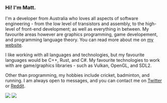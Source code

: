 ### Hi! I'm Matt.  
I'm a developer from Australia who loves all aspects of software engineering - from the low level of transistors and assembly, to the high-level of front-end development; as well as everything in between. My favourite areas however are graphics programming, game developement, and programming language theory. You can read more about me on [my website](http://www.matty-o.xyz/).  

I like working with all languages and technologies, but my favourite languages would be C++, Rust, and C#. My favourite technologies to work with are game/graphics libraries - such as Vulkan, OpenGL, and SDL2.  

Other than programming, my hobbies include cricket, badminton, and running. I am always open to messages, and you can contact me on [Twitter](https://twitter.com/LucidSigma) or [Reddit](https://www.reddit.com/user/kmatt17/).  

<img src="https://github-readme-stats.vercel.app/api?username=LucidSigma&show_icons=true&include_all_commits=true">
<img src="https://github-readme-stats.vercel.app/api/top-langs/?username=LucidSigma&layout=compact">
